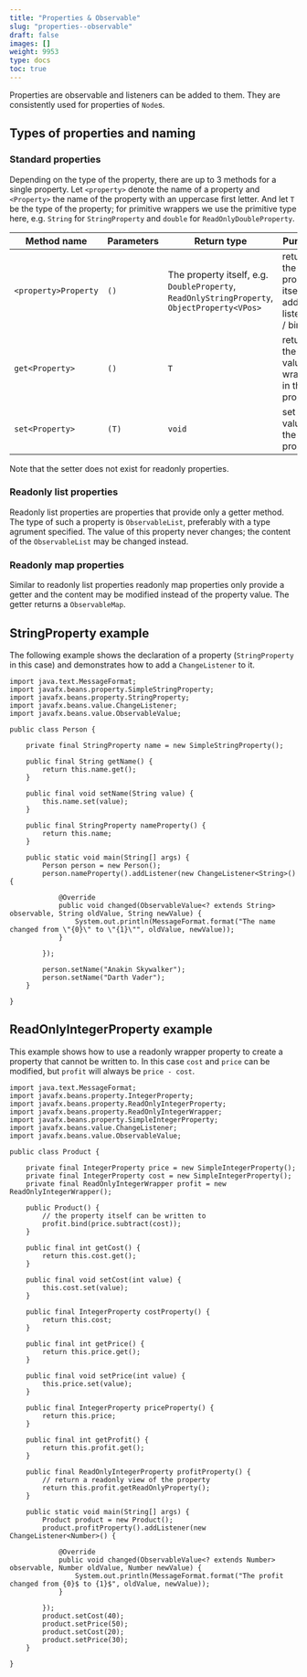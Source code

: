 ```yaml
---
title: "Properties & Observable"
slug: "properties--observable"
draft: false
images: []
weight: 9953
type: docs
toc: true
---
```


Properties are observable and listeners can be added to them. They are consistently used for properties of `Node`s.

## Types of properties and naming
### Standard properties

Depending on the type of the property, there are up to 3 methods for a single property. Let `<property>` denote the name of a property and `<Property>` the name of the property with an uppercase first letter. And let `T` be the type of the property; for primitive wrappers we use the primitive type here, e.g. `String` for `StringProperty` and `double` for `ReadOnlyDoubleProperty`.

| Method name | Parameters | Return type | Purpose |
| ------ | ------ |  ------ |  ------ |
| `<property>Property`   | `()` | The property itself, e.g.<br> `DoubleProperty`, `ReadOnlyStringProperty`, `ObjectProperty<VPos>` | return the property itself for adding listeners / binding |
| `get<Property>` | `()` | `T` | return the value wrapped in the property |
| `set<Property>` | `(T)` | `void` | set the value of the property |

Note that the setter does not exist for readonly properties.

### Readonly list properties

Readonly list properties are properties that provide only a getter method. The type of such a property is `ObservableList`, preferably with a type agrument specified. The value of this property never changes; the content of the `ObservableList` may be changed instead.

### Readonly map properties

Similar to readonly list properties readonly map properties only provide a getter and the content may be modified instead of the property value. The getter returns a `ObservableMap`.

## StringProperty example
The following example shows the declaration of a property (`StringProperty` in this case) and demonstrates how to add a `ChangeListener` to it.

    import java.text.MessageFormat;
    import javafx.beans.property.SimpleStringProperty;
    import javafx.beans.property.StringProperty;
    import javafx.beans.value.ChangeListener;
    import javafx.beans.value.ObservableValue;
    
    public class Person {
    
        private final StringProperty name = new SimpleStringProperty();
    
        public final String getName() {
            return this.name.get();
        }
    
        public final void setName(String value) {
            this.name.set(value);
        }
    
        public final StringProperty nameProperty() {
            return this.name;
        }
        
        public static void main(String[] args) {
            Person person = new Person();
            person.nameProperty().addListener(new ChangeListener<String>() {
    
                @Override
                public void changed(ObservableValue<? extends String> observable, String oldValue, String newValue) {
                    System.out.println(MessageFormat.format("The name changed from \"{0}\" to \"{1}\"", oldValue, newValue));
                }
                
            });
            
            person.setName("Anakin Skywalker");
            person.setName("Darth Vader");
        }
        
    }

## ReadOnlyIntegerProperty example
This example shows how to use a readonly wrapper property to create a property that cannot be written to. In this case `cost` and `price` can be modified, but `profit` will always be `price - cost`.

    import java.text.MessageFormat;
    import javafx.beans.property.IntegerProperty;
    import javafx.beans.property.ReadOnlyIntegerProperty;
    import javafx.beans.property.ReadOnlyIntegerWrapper;
    import javafx.beans.property.SimpleIntegerProperty;
    import javafx.beans.value.ChangeListener;
    import javafx.beans.value.ObservableValue;
    
    public class Product {
        
        private final IntegerProperty price = new SimpleIntegerProperty();
        private final IntegerProperty cost = new SimpleIntegerProperty();
        private final ReadOnlyIntegerWrapper profit = new ReadOnlyIntegerWrapper();
    
        public Product() {
            // the property itself can be written to
            profit.bind(price.subtract(cost));
        }
    
        public final int getCost() {
            return this.cost.get();
        }
    
        public final void setCost(int value) {
            this.cost.set(value);
        }
    
        public final IntegerProperty costProperty() {
            return this.cost;
        }
    
        public final int getPrice() {
            return this.price.get();
        }
    
        public final void setPrice(int value) {
            this.price.set(value);
        }
    
        public final IntegerProperty priceProperty() {
            return this.price;
        }
    
        public final int getProfit() {
            return this.profit.get();
        }
    
        public final ReadOnlyIntegerProperty profitProperty() {
            // return a readonly view of the property
            return this.profit.getReadOnlyProperty();
        }
        
        public static void main(String[] args) {
            Product product = new Product();
            product.profitProperty().addListener(new ChangeListener<Number>() {
    
                @Override
                public void changed(ObservableValue<? extends Number> observable, Number oldValue, Number newValue) {
                    System.out.println(MessageFormat.format("The profit changed from {0}$ to {1}$", oldValue, newValue));
                }
            
            });
            product.setCost(40);
            product.setPrice(50);
            product.setCost(20);
            product.setPrice(30);
        }
        
    }

